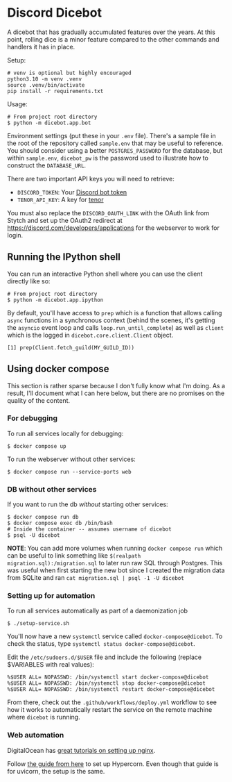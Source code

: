 # Discord Dicebot

A dicebot that has gradually accumulated features over the years. At this point, rolling dice is a minor feature compared
to the other commands and handlers it has in place.

Setup:

```
# venv is optional but highly encouraged
python3.10 -m venv .venv
source .venv/bin/activate
pip install -r requirements.txt
```

Usage:

```
# From project root directory
$ python -m dicebot.app.bot
```

Environment settings (put these in your `.env` file). There's a sample file in the root of the repository called
`sample.env` that may be useful to reference. You should consider using a better `POSTGRES_PASSWORD` for the database,
but within `sample.env`, `dicebot_pw` is the password used to illustrate how to construct the `DATABASE_URL`.

There are two important API keys you will need to retrieve:

- `DISCORD_TOKEN`: Your [Discord bot token](https://discord.com/developers/docs/topics/oauth2)
- `TENOR_API_KEY`: A key for [tenor](https://tenor.com/gifapi/documentation)

You must also replace the `DISCORD_OAUTH_LINK` with the OAuth link from Stytch and set up the OAuth2 redirect at
https://discord.com/developers/applications for the webserver to work for login.

## Running the IPython shell

You can run an interactive Python shell where you can use the client directly like so:

```
# From project root directory
$ python -m dicebot.app.ipython
```

By default, you'll have access to `prep` which is a function that allows calling `async` functions in a synchronous context (behind the scenes, it's getting the `asyncio` event loop and calls `loop.run_until_complete`) as well as `client` which is the logged in `dicebot.core.client.Client` object.

```
[1] prep(Client.fetch_guild(MY_GUILD_ID))
```

## Using docker compose

This section is rather sparse because I don't fully know what I'm doing.
As a result, I'll document what I can here below, but there are no promises on the quality of the content.

### For debugging

To run all services locally for debugging:

```
$ docker compose up
```

To run the webserver without other services:

```
$ docker compose run --service-ports web
```

### DB without other services

If you want to run the db _without_ starting other services:

```
$ docker compose run db
$ docker compose exec db /bin/bash
# Inside the container -- assumes username of dicebot
$ psql -U dicebot
```

**NOTE**: You can add more volumes when running `docker compose run` which can be useful to link
something like `$(realpath migration.sql):/migration.sql` to later run raw SQL through Postgres.
This was useful when first starting the new bot since I created the migration data from SQLite
and ran `cat migration.sql | psql -1 -U dicebot`

### Setting up for automation

To run all services automatically as part of a daemonization job

```
$ ./setup-service.sh
```

You'll now have a new `systemctl` service called `docker-compose@dicebot`.
To check the status, type `systemctl status docker-compose@dicebot`.

Edit the `/etc/sudoers.d/$USER` file and include the following (replace $VARIABLES with real values):

```
%$USER ALL= NOPASSWD: /bin/systemctl start docker-compose@dicebot
%$USER ALL= NOPASSWD: /bin/systemctl stop docker-compose@dicebot
%$USER ALL= NOPASSWD: /bin/systemctl restart docker-compose@dicebot
```

From there, check out the `.github/workflows/deploy.yml` workflow to see how it works to automatically restart the
service on the remote machine where `dicebot` is running.

### Web automation

DigitalOcean has [great tutorials on setting up
nginx](https://www.digitalocean.com/community/tutorials/how-to-install-nginx-on-ubuntu-18-04#step-5-%E2%80%93-setting-up-server-blocks-recommended).

Follow [the guide from here](https://www.uvicorn.org/deployment/#running-behind-nginx) to set up Hypercorn. Even though
that guide is for uvicorn, the setup is the same.
